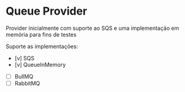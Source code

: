 # Queue Provider

Provider inicialmente com suporte ao SQS e uma implementação em memória para fins de testes

Suporte as implementações:
- [v] SQS
- [v] QueueInMemory
- [ ] BullMQ
- [ ] RabbitMQ
